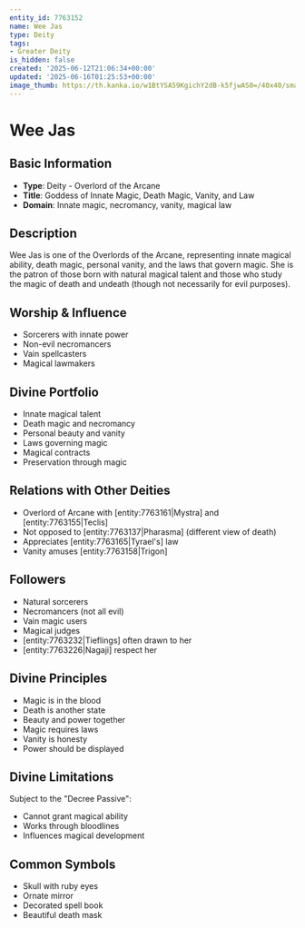 ```yaml
---
entity_id: 7763152
name: Wee Jas
type: Deity
tags:
- Greater Deity
is_hidden: false
created: '2025-06-12T21:06:34+00:00'
updated: '2025-06-16T01:25:53+00:00'
image_thumb: https://th.kanka.io/w1BtYSA59KgichY2dB-k5fjwAS0=/40x40/smart/src/campaigns/322885/9f0da608-732b-43b9-bdb5-335992506216.png
---
```


# Wee Jas

## Basic Information

- **Type**: Deity - Overlord of the Arcane
- **Title**: Goddess of Innate Magic, Death Magic, Vanity, and Law
- **Domain**: Innate magic, necromancy, vanity, magical law

## Description

Wee Jas is one of the Overlords of the Arcane, representing innate magical ability, death magic, personal vanity, and the laws that govern magic. She is the patron of those born with natural magical talent and those who study the magic of death and undeath (though not necessarily for evil purposes).

## Worship & Influence

- Sorcerers with innate power
- Non-evil necromancers
- Vain spellcasters
- Magical lawmakers

## Divine Portfolio

- Innate magical talent
- Death magic and necromancy
- Personal beauty and vanity
- Laws governing magic
- Magical contracts
- Preservation through magic

## Relations with Other Deities

- Overlord of Arcane with [entity:7763161|Mystra] and [entity:7763155|Teclis]
- Not opposed to [entity:7763137|Pharasma] (different view of death)
- Appreciates [entity:7763165|Tyrael's] law
- Vanity amuses [entity:7763158|Trigon]

## Followers

- Natural sorcerers
- Necromancers (not all evil)
- Vain magic users
- Magical judges
- [entity:7763232|Tieflings] often drawn to her
- [entity:7763226|Nagaji] respect her

## Divine Principles

- Magic is in the blood
- Death is another state
- Beauty and power together
- Magic requires laws
- Vanity is honesty
- Power should be displayed

## Divine Limitations

Subject to the "Decree Passive":

- Cannot grant magical ability
- Works through bloodlines
- Influences magical development

## Common Symbols

- Skull with ruby eyes
- Ornate mirror
- Decorated spell book
- Beautiful death mask